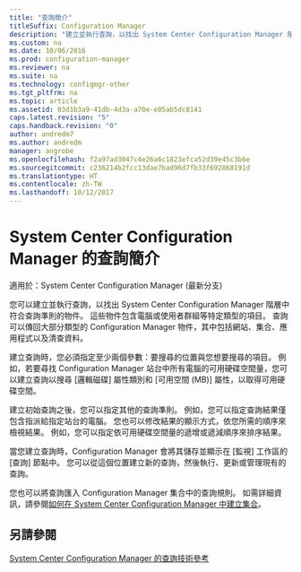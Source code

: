 ```yaml
---
title: "查詢簡介"
titleSuffix: Configuration Manager
description: "建立並執行查詢，以找出 System Center Configuration Manager 階層中符合查詢準則的物件。"
ms.custom: na
ms.date: 10/06/2016
ms.prod: configuration-manager
ms.reviewer: na
ms.suite: na
ms.technology: configmgr-other
ms.tgt_pltfrm: na
ms.topic: article
ms.assetid: 03d1b3a9-41db-4d3a-a70e-e05ab5dc8141
caps.latest.revision: "5"
caps.handback.revision: "0"
author: andredm7
ms.author: andredm
manager: angrobe
ms.openlocfilehash: f2a97ad3047c4e26a6c1823efca52d39e45c3b6e
ms.sourcegitcommit: c236214b2fcc13dae7bad96d7fb33f692868191d
ms.translationtype: HT
ms.contentlocale: zh-TW
ms.lasthandoff: 10/12/2017
---
```

# <a name="introduction-to-queries-in-system-center-configuration-manager"></a>System Center Configuration Manager 的查詢簡介

適用於：System Center Configuration Manager (最新分支)

您可以建立並執行查詢，以找出 System Center Configuration Manager 階層中符合查詢準則的物件。 這些物件包含電腦或使用者群組等特定類型的項目。 查詢可以傳回大部分類型的 Configuration Manager 物件，其中包括網站、集合、應用程式以及清查資料。  

 建立查詢時，您必須指定至少兩個參數：要搜尋的位置與您想要搜尋的項目。 例如，若要尋找 Configuration Manager 站台中所有電腦的可用硬碟空間量，您可以建立查詢以搜尋 [邏輯磁碟] 屬性類別和 [可用空間 (MB)] 屬性，以取得可用硬碟空間。  

 建立初始查詢之後，您可以指定其他的查詢準則。 例如，您可以指定查詢結果僅包含指派給指定站台的電腦。 您也可以修改結果的顯示方式，依您所需的順序來檢視結果。 例如，您可以指定依可用硬碟空間量的遞增或遞減順序來排序結果。  

 當您建立查詢時，Configuration Manager 會將其儲存並顯示在 [監視] 工作區的 [查詢] 節點中。 您可以從這個位置建立新的查詢，然後執行、更新或管理現有的查詢。  

 您也可以將查詢匯入 Configuration Manager 集合中的查詢規則。 如需詳細資訊，請參閱[如何在 System Center Configuration Manager 中建立集合](../../../core/clients/manage/collections/create-collections.md)。  

## <a name="see-also"></a>另請參閱  
 [System Center Configuration Manager 的查詢技術參考](../../../core/servers/manage/queries-technical-reference.md)
